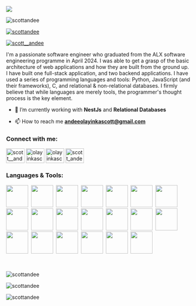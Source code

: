 <img align="center" src="https://i.imgur.com/D6wOadi.png">

<br>

<p align="left"> <img src="https://komarev.com/ghpvc/?username=scottandee&label=Profile%20views&color=0e75b6&style=flat" alt="scottandee" /> </p>


<p align="left"> <a href="https://github.com/ryo-ma/github-profile-trophy"><img src="https://github-profile-trophy.vercel.app/?username=scottandee" alt="scottandee" /></a> </p>
<p align="left"> <a href="https://twitter.com/scott__andee" target="blank"><img src="https://img.shields.io/twitter/follow/scott__andee?logo=twitter&style=for-the-badge" alt="scott__andee" /></a> </p>

<p>I'm a passionate software engineer who graduated from the ALX software engineering programme in April 2024. I was able to get a grasp of the basic architecture of web applications and how they are built from the ground up. I have built one full-stack application, and two backend applications. I have used a series of programming languages and tools: Python, JavaScript (and their frameworks), C, and relational & non-relational databases. I firmly believe that while languages are merely tools, the programmer's thought process is the key element.</p>

- 🌱 I’m currently working with **NestJs** and **Relational Databases**

- 📫 How to reach me **andeeolayinkascott@gmail.com**

<h3 align="left">Connect with me:</h3>
<p align="left">
<a href="https://twitter.com/scott__andee" target="blank"><img align="center" src="https://raw.githubusercontent.com/rahuldkjain/github-profile-readme-generator/master/src/images/icons/Social/twitter.svg" alt="scott__andee" height="40" width="50" /></a>
<a href="https://www.linkedin.com/in/olayinkascott-andee/" target="blank"><img align="center" src="https://raw.githubusercontent.com/rahuldkjain/github-profile-readme-generator/master/src/images/icons/Social/linked-in-alt.svg" alt="olayinkascott andee" height="40" width="50" /></a>
<a href="https://fb.com/olayinkascottandee" target="blank"><img align="center" src="https://raw.githubusercontent.com/rahuldkjain/github-profile-readme-generator/master/src/images/icons/Social/facebook.svg" alt="olayinkascott andee" height="40" width="50" /></a>
<a href="https://www.instagram.com/scott__andee/" target="blank"><img align="center" src="https://raw.githubusercontent.com/rahuldkjain/github-profile-readme-generator/master/src/images/icons/Social/instagram.svg" alt="scott_andee" height="40" width="50" /></a>
</p>

<h3 align="left">Languages & Tools:</h3>
<p>
  <img width="60" height="60" src="https://cdn.jsdelivr.net/gh/devicons/devicon@latest/icons/linux/linux-original.svg" />&nbsp;
  <img width="60" height="60" src="https://cdn.jsdelivr.net/gh/devicons/devicon@latest/icons/git/git-original.svg" />&nbsp;
  <img width="60" height="60" src="https://cdn.jsdelivr.net/gh/devicons/devicon@latest/icons/bash/bash-original.svg" />&nbsp;
  <img width="60" height="60" src="https://cdn.jsdelivr.net/gh/devicons/devicon@latest/icons/c/c-original.svg" />&nbsp;
  <img width="60" height="60" src="https://cdn.jsdelivr.net/gh/devicons/devicon@latest/icons/python/python-original.svg" />&nbsp;
  <img width="60" height="60" src="https://cdn.jsdelivr.net/gh/devicons/devicon@latest/icons/flask/flask-original.svg" />&nbsp;
  <img width="60" height="60" src="https://cdn.jsdelivr.net/gh/devicons/devicon@latest/icons/nodejs/nodejs-original-wordmark.svg" />&nbsp;
  <img width="60" height="60" src="https://cdn.jsdelivr.net/gh/devicons/devicon@latest/icons/typescript/typescript-plain.svg" />&nbsp;
  <img width="60" height="60" src="https://cdn.jsdelivr.net/gh/devicons/devicon@latest/icons/express/express-original.svg" />&nbsp;
  <img width="60" height="60" src="https://cdn.jsdelivr.net/gh/devicons/devicon@latest/icons/nestjs/nestjs-original-wordmark.svg" />&nbsp;
  <img width="60" height="60" src="https://cdn.jsdelivr.net/gh/devicons/devicon@latest/icons/mongodb/mongodb-original-wordmark.svg" />&nbsp;
  <img width="60" height="60" src="https://cdn.jsdelivr.net/gh/devicons/devicon@latest/icons/mysql/mysql-original-wordmark.svg" />&nbsp;
  <img width="60" height="60" src="https://cdn.jsdelivr.net/gh/devicons/devicon@latest/icons/postgresql/postgresql-original-wordmark.svg" />&nbsp;
  <img width="60" height="60" src="https://cdn.jsdelivr.net/gh/devicons/devicon@latest/icons/redis/redis-original-wordmark.svg" />&nbsp;
  <img width="60" height="60" src="https://cdn.jsdelivr.net/gh/devicons/devicon@latest/icons/heroku/heroku-original.svg" />&nbsp;
  <img width="60" height="60" src="https://cdn.jsdelivr.net/gh/devicons/devicon@latest/icons/postman/postman-plain.svg" />&nbsp;
  <img width="60" height="60" src="https://cdn.jsdelivr.net/gh/devicons/devicon@latest/icons/javascript/javascript-original.svg" />&nbsp;
  <img width="60" height="60" src="https://cdn.jsdelivr.net/gh/devicons/devicon@latest/icons/css3/css3-original-wordmark.svg" />&nbsp;
  <img width="60" height="60" src="https://cdn.jsdelivr.net/gh/devicons/devicon@latest/icons/html5/html5-original-wordmark.svg" />&nbsp;
  <img width="60" height="60" src="https://cdn.jsdelivr.net/gh/devicons/devicon@latest/icons/bootstrap/bootstrap-original.svg" />&nbsp;
</p>
<br>
<p><img align="center" src="https://github-readme-stats.vercel.app/api/top-langs?username=scottandee&show_icons=true&locale=en&layout=compact" alt="scottandee" /></p>
<p><img align="center" src="https://github-readme-stats.vercel.app/api?username=scottandee&show_icons=true&locale=en" alt="scottandee" /></p>
<p><img align="center" src="https://github-readme-streak-stats.herokuapp.com/?user=scottandee&" alt="scottandee" /></p>

